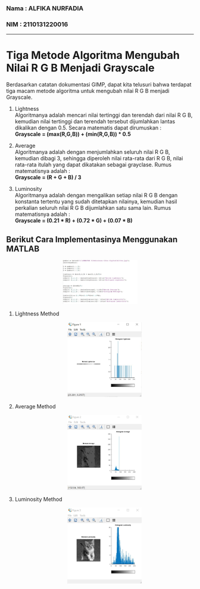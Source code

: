 ### Nama : ALFIKA NURFADIA
### NIM : 2110131220016
---
# Tiga Metode Algoritma Mengubah Nilai R G B Menjadi Grayscale

Berdasarkan catatan dokumentasi GIMP, dapat kita telusuri bahwa terdapat tiga macam metode algoritma untuk mengubah nilai R G B menjadi Grayscale.

1. Lightness <br>
    Algoritmanya adalah mencari nilai tertinggi dan terendah dari nilai R G B, kemudian nilai tertinggi dan terendah tersebut dijumlahkan lantas dikalikan dengan 0.5. Secara matematis dapat dirumuskan : <br>
    **Grayscale = (max(R,G,B)) + (min(R,G,B)) * 0.5**


2. Average <br>
    Algoritmanya adalah dengan menjumlahkan seluruh nilai R G B, kemudian dibagi 3, sehingga diperoleh nilai rata-rata dari R G B, nilai rata-rata itulah yang dapat dikatakan sebagai grayclase. Rumus matematisnya adalah : <br>
    **Grayscale = (R + G + B) / 3**


3. Luminosity <br>
    Algoritmanya adalah dengan mengalikan setiap nilai R G B dengan konstanta tertentu yang sudah ditetapkan nilainya, kemudian hasil perkalian seluruh nilai R G B dijumlahkan satu sama lain. Rumus matematisnya adalah : <br>
    **Grayscale = (0.21 * R) + (0.72 * G) + (0.07 * B)**



## Berikut Cara Implementasinya Menggunakan MATLAB
<p align="center"><img src="img/grayscale.JPG" width="200px">

1. Lightness Method
    <p align="center"><img src="img/lightness.JPG" width="200px">
1. Average Method
    <p align="center"><img src="img/average.JPG" width="200px">
1. Luminosity Method
    <p align="center"><img src="img/luminosity.JPG" width="200px">


